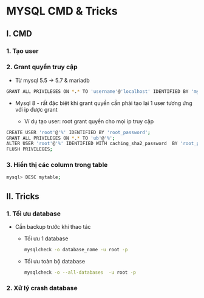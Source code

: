 # MYSQL CMD & Tricks

## I. CMD

### 1. Tạo user

### 2. Grant quyền truy cập

* Từ mysql 5.5 -> 5.7 & mariadb

```bash
GRANT ALL PRIVILEGES ON *.* TO 'username'@'localhost' IDENTIFIED BY 'mypass';
```

* Mysql 8 - rất đặc biệt khi grant quyền cần phải tạo lại 1 user tương ứng với ip được grant

  * Ví dụ tạo user: root grant quyền cho mọi ip truy cập

```bash
CREATE USER 'root'@'%' IDENTIFIED BY 'root_password';
GRANT ALL PRIVILEGES ON *.* TO 'ub'@'%';
ALTER USER 'root'@'%' IDENTIFIED WITH caching_sha2_password  BY 'root_password';
FLUSH PRIVILEGES;
```

### 3. Hiển thị các column trong table

```bash
mysql> DESC mytable;
```

## II. Tricks

### 1. Tối ưu database

* Cần backup trước khi thao tác

  * Tối ưu 1 database

    ```bash
    mysqlcheck -o database_name -u root -p
    ```

  * Tối ưu toàn bộ database

    ```bash
    mysqlcheck -o --all-databases  -u root -p
    ```

### 2. Xử lý crash database
